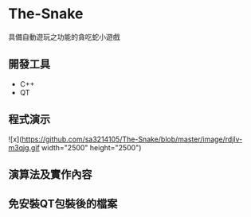 # The-Snake
具備自動遊玩之功能的貪吃蛇小遊戲
## 開發工具
- C++
- QT
## 程式演示
![x](https://github.com/sa3214105/The-Snake/blob/master/image/rdjlv-m3qjg.gif width="2500" height="2500")
## 演算法及實作內容

## 免安裝QT包裝後的檔案
